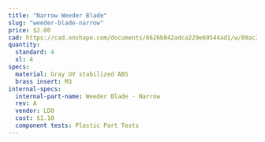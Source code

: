 ```yaml
---
title: "Narrow Weeder Blade"
slug: "weeder-blade-narrow"
price: $2.00
cad: https://cad.onshape.com/documents/6626b842adca229e69544ad1/w/89ac2637f82d915f22c2bcd0/e/4452cc96fe86fa3a408ffee2?renderMode=0&uiState=6255086e1ad350015b485f95
quantity:
  standard: 4
  xl: 4
specs:
  material: Gray UV stabilized ABS
  brass insert: M3
internal-specs:
  internal-part-name: Weeder Blade - Narrow
  rev: A
  vendor: LDO
  cost: $1.10
  component tests: Plastic Part Tests
---
```

